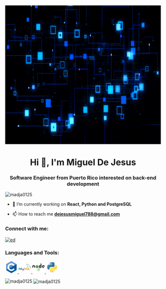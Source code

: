 <p align="center">
  <img src="github-gif.gif" width="750" height="450">
</p>


<h1 align="center">Hi 👋, I'm Miguel De Jesus</h1>
<h3 align="center">Software Engineer from Puerto Rico interested on back-end development</h3>

<p align="left"> <img src="https://komarev.com/ghpvc/?username=madja0125&label=Profile%20views&color=0e75b6&style=flat" alt="madja0125" /> </p>

- 🔭 I’m currently working on **React, Python and PostgreSQL**

- 📫 How to reach me **dejesusmiguel788@gmail.com**

<h3 align="left">Connect with me:</h3>
<p align="left">
<a href="https://www.linkedin.com/in/miguel-de-jesus-1635432a6/" target="blank"><img align="center" src="https://raw.githubusercontent.com/rahuldkjain/github-profile-readme-generator/master/src/images/icons/Social/linked-in-alt.svg" alt="ed" height="30" width="40" /></a>
</p>

<h3 align="left">Languages and Tools:</h3>
<p align="left"> <a href="https://www.cprogramming.com/" target="_blank" rel="noreferrer"> <img src="https://raw.githubusercontent.com/devicons/devicon/master/icons/c/c-original.svg" alt="c" width="40" height="40"/> </a> <a src="https://raw.githubusercontent.com/devicons/devicon/master/icons/javascript/javascript-original.svg" alt="javascript" width="40" height="40"/> </a> <a href="https://www.mysql.com/" target="_blank" rel="noreferrer"> <img src="https://raw.githubusercontent.com/devicons/devicon/master/icons/mysql/mysql-original-wordmark.svg" alt="mysql" width="40" height="40"/> </a> <a href="https://nodejs.org" target="_blank" rel="noreferrer"> <img src="https://raw.githubusercontent.com/devicons/devicon/master/icons/nodejs/nodejs-original-wordmark.svg" alt="nodejs" width="40" height="40"/> </a> <a href="https://www.python.org" target="_blank" rel="noreferrer"> <img src="https://raw.githubusercontent.com/devicons/devicon/master/icons/python/python-original.svg" alt="python" width="40" height="40"/> </a> </p>

<p><img align="left" src="https://github-readme-stats.vercel.app/api/top-langs?username=madja0125&show_icons=true&locale=en&layout=compact" alt="madja0125" /></p>

<p>&nbsp;<img align="center" src="https://github-readme-stats.vercel.app/api?username=madja0125&show_icons=true&locale=en" alt="madja0125" /></p>
